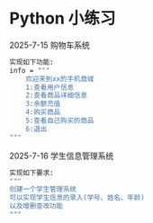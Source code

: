 # Python 小练习

2025-7-15   购物车系统

```bash
实现如下功能:
info = """
    欢迎来到xx的手机商城
    1:查看用户信息
    2:查看商品详细信息
    3:余额充值
    4:购买商品
    5:查看自己购买的商品
    6:退出
"""
```



2025-7-16   学生信息管理系统

```bash
实现如下要求:
"""
创建一个学生管理系统
可以实现学生信息的录入(学号、姓名、年龄)
以及增删查改功能
"""
```
